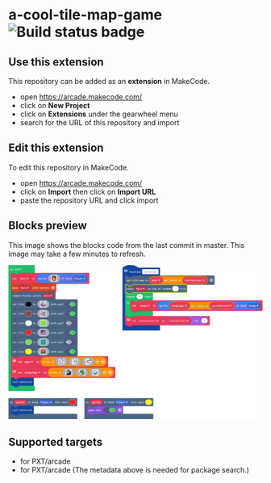# a-cool-tile-map-game ![Build status badge](https://github.com/lemonexus/a-cool-tile-map-game/workflows/MakeCode/badge.svg)



## Use this extension

This repository can be added as an **extension** in MakeCode.

* open https://arcade.makecode.com/
* click on **New Project**
* click on **Extensions** under the gearwheel menu
* search for the URL of this repository and import

## Edit this extension

To edit this repository in MakeCode.

* open https://arcade.makecode.com/
* click on **Import** then click on **Import URL**
* paste the repository URL and click import

## Blocks preview

This image shows the blocks code from the last commit in master.
This image may take a few minutes to refresh.

![A rendered view of the blocks](https://github.com/lemonexus/a-cool-tile-map-game/raw/master/.makecode/blocks.png)

## Supported targets

* for PXT/arcade
* for PXT/arcade
(The metadata above is needed for package search.)

